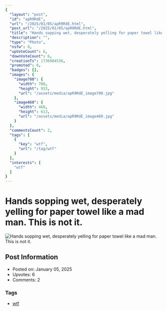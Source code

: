 ```yaml
---
{
  "layout": "post",
  "id": "apR9RdE",
  "url": "/2025/01/05/apR9RdE.html",
  "post_url": "/2025/01/05/apR9RdE.html",
  "title": "Hands sopping wet, desperately yelling for paper towel like a mad man. This is not it.",
  "description": "",
  "type": "Photo",
  "nsfw": 0,
  "upVoteCount": 6,
  "downVoteCount": 6,
  "creationTs": 1736084536,
  "promoted": 0,
  "badges": [],
  "images": {
    "image700": {
      "width": 700,
      "height": 933,
      "url": "/assets/media/apR9RdE_image700.jpg"
    },
    "image460": {
      "width": 460,
      "height": 613,
      "url": "/assets/media/apR9RdE_image460.jpg"
    }
  },
  "commentsCount": 2,
  "tags": [
    {
      "key": "wtf",
      "url": "/tag/wtf"
    }
  ],
  "interests": [
    "wtf"
  ]
}
---
```


# Hands sopping wet, desperately yelling for paper towel like a mad man. This is not it.

![Hands sopping wet, desperately yelling for paper towel like a mad man. This is not it.](/assets/media/apR9RdE_image700.jpg)

## Post Information

- Posted on: January 05, 2025
- Upvotes: 6
- Comments: 2

### Tags

- [wtf](/tag/wtf)
